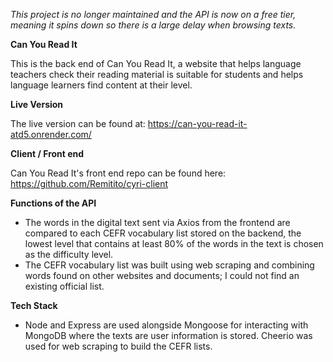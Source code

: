 _This project is no longer maintained and the API is now on a free tier, meaning it spins down so there is a large delay when browsing texts._

**Can You Read It**

This is the back end of Can You Read It, a website that helps language teachers check their reading material is suitable for students and helps language learners find content at their level.

**Live Version**

The live version can be found at: https://can-you-read-it-atd5.onrender.com/

**Client / Front end**

Can You Read It's front end repo can be found here: https://github.com/Remitito/cyri-client

**Functions of the API**

- The words in the digital text sent via Axios from the frontend are compared to each CEFR vocabulary list stored on the backend, the lowest level that contains at least 80% of the words in the text is chosen as the difficulty level.
- The CEFR vocabulary list was built using web scraping and combining words found on other websites and documents; I could not find an existing official list.

**Tech Stack**

- Node and Express are used alongside Mongoose for interacting with MongoDB where the texts are user information is stored. Cheerio was used for web scraping to build the CEFR lists.
